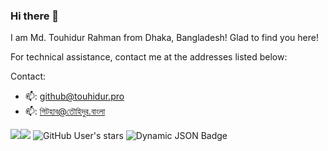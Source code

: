 ### Hi there 👋
I am Md. Touhidur Rahman from Dhaka, Bangladesh! Glad to find you here!

For technical assistance, contact me at the addresses listed below:

Contact:
- 📫: github@touhidur.pro
- 📫:  [গিটহাব@তৌহিদুর.বাংলা](mailto:গিটহাব@তৌহিদুর.বাংলা)

![](https://komarev.com/ghpvc/?username=touhidurrr&style=flat-square)![](https://hit.yhype.me/github/profile?user_id=46617994)
![GitHub User's stars](https://img.shields.io/github/stars/touhidurrr?style=flat-square)
![Dynamic JSON Badge](https://img.shields.io/badge/dynamic/json?url=https%3A%2F%2Fapi.github-star-counter.workers.dev%2Fuser%2Ftouhidurrr&query=%24.forks&style=flat-square&label=forks)
